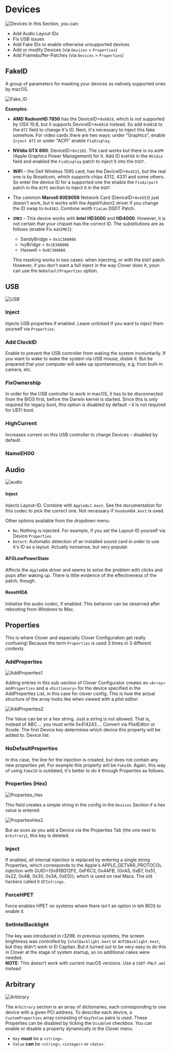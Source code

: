 # Devices
![Devices](https://user-images.githubusercontent.com/76865553/136476505-cd164f1a-7ae1-4015-b902-4ed17d92ebb0.png)
In this Section, you can:

- Add Audio Layout IDs
- Fix USB issues
- Add Fake IDs to enable otherwise unsupported devices
- Add or modify Devices (via `Devices` > `Properties`)
- Add Framebuffer-Patches (via `Devices` > `Properties`)

## FakeID
A group of parameters for masking your devices as natively supported ones by macOS.

![Fake_ID](https://user-images.githubusercontent.com/76865553/136476522-a502bb4d-a183-4ef0-9516-956bb9926f99.png)

**Examples**:

- **AMD RadeonHD 7850** has the DeviceID=`0x6819`, which is not supported by OSX 10.8, but it supports DeviceID=`0x6818` instead. So add `0x6818` to the `ATI` field to change it's ID. Next, it's necessary to inject this fake somehow. For video cards there are two ways: under "Graphics", enable `Inject ATI` or  under "ACPI" enable `FixDisplay`.
- **NVidia GTX 660**: DeviceID=`0x1183`. The card works but there is no `AGPM` (Apple Graphics Power Management) for it. Add ID `0x0FE0` in the `NVidia` field and enabled the `FixDisplay` patch to inject it into the `DSDT`.
- **WiFi** – the Dell Wireless 1595 card, has the DeviceID=`0x4315`, but the real one is by Broadcom, which supports chips 4312, 4331 and some others. So enter the device ID for a supported one the enable the `FixAirport` patch in the `ACPI` section to inject it in the `DSDT`.
- The common **Marvell 80E8056** Network Card (DeviceID=`0x4353`) just doesn't work, but it works with the AppleYukon2 driver if you change the ID swap to `0x4363`. Combine woith `FixLan` DSDT Patch.
- **`IMEI`** – This device works with **Intel** **HD3000** and **HD4000**. However, it is not certain that your chipset has the correct ID. The substitutions are as follows (enable Fix `AddIMEI`):

	- SandyBridge = `0x1C3A8086`
	- IvyBridge = `0x1E3A8086`
	- Haswell = `0x8C3A8086`

	This masking works in two cases: when injecting, or with the `DSDT` patch. However, if you don't want a full inject in the way Clover does it, youn can use the `NoDefaultProperties` option.

## USB
![USB](https://user-images.githubusercontent.com/76865553/136476548-3c37da88-f0ad-43e2-a431-1cec1a9ec1af.png)

### Inject
Injects USB properties if enabled. Leave unticked if you want to inject them yourself via `Properties`.

### Add ClockID
Enable to prevent the USB controller from waking the system involuntarily. If you want to wake to wake the system via USB mouse, disble it. But be prepared that your computer will wake up spontaneously, e.g. from built-in camera, etc.

### FixOwnership
In order for the USB controller to work in macOS, it has to be disconnected from the BIOS first, before the Darwin kernel is started. Since this is only required for legacy boot, this option is disabled by default – it is not required for UEFI boot.

### HighCurrent
Increases current on this USB controller to charge Devices – disabled by default.

### NameEH00

## Audio
![audio](https://user-images.githubusercontent.com/76865553/136476581-c7714448-69f9-4c3b-bfa6-13aef9483a79.png)

#### Inject
Injects Layout-ID. Combine with `AppleALC.kext`. See the documentation for this codec to pick the correct one. Not necessary if `VoodooHDA.kext` is used.

Other options available from the dropdown menu:

- `No`: Nothing is injected. For example, if you set the Layout-ID yourself via Device `Properties`
- `Detect`: Automatic detection of an installed sound card in order to use it's ID as a layout. Actually nonsense, but very popular.

#### AFGLowPowerState
Affects the `AppleHDA` driver and seems to solve the problem with clicks and pops after waking up. There is little evidence of the effectiveness of the patch, though.

#### ResetHDA
Initialize the audio codec, if enabled. This behavior can be observed after rebooting from Windows to Mac.

## Properties
This is where Clover and especially Clover Configuration get really confusing! Because the term `Properties` is used 3 times in 3 different contexts.

### AddProperties
![AddProperties1](https://user-images.githubusercontent.com/76865553/136595982-7a5af1ab-bd37-489c-864b-4a7d9d41be29.png)


Adding entries in this sub-section of Clover Configurator creates an `<Array>` `AddProperties` and a `<Dictionary>` for the device specified in the AddProperties List, in this case for clover config. This is how the actual structure of the array looks like when viewed with a plist editor:

![AddProperties2](https://user-images.githubusercontent.com/76865553/136596168-ef38a5a9-e768-4ccd-805f-c5c4297435fb.png)

The Value can be <data> or a hex string. Just a string is not allowed. That is, instead of <string> ABC.... you must write <string> 0x414243....
Convert via PlistEditor or Xcode.
The first Device key determines which device this property will be added to. Device list:

### NoDefaultProperties
In this case, the line for the injection is created, but does not contain any new properties yet. For example this property will be `FakeID`. Again, this way of using `FakeID` is outdated, it's better to do it through Properties as follows.

### Properties (Hex)

![Properties_Hex](https://user-images.githubusercontent.com/76865553/136596456-88ad496b-8a38-44e9-b4ed-7f2c50573303.png)

This field creates a simple string in the config in the `Devices` Section if a hex value is entered:

![PropertiesHex2](https://user-images.githubusercontent.com/76865553/136596474-e3ce6d35-3f93-4194-b9e0-02a0231d470b.png)

But as soon as you add a Device via the Properties Tab (the one next to `Arbitrary`), this key is deleted. 

### Inject
If enabled, all internal injection is replaced by entering a single string Properties, which corresponds to the Apple's APPLE_GETVAR_PROTOCOL injection with GUID={0x91BD12FE, 0xF6C3, 0x44FB, {0xA5, 0xB7, 0x51, 0x22, 0xAB, 0x30, 0x3A, 0xE0}}; which is used on real Macs. The old hackers called it `EFIstrings`.

### ForceHPET
Force enables HPET on systems where there isn't an option in teh BIOS to enable it.

### SetIntelBacklight
The key was introduced in r3298. In previous systems, the screen brightness was controlled by `IntelBacklight.kext` or `ACPIBacklight.kext`, but they didn't work in El Capitan. But it turned out to be very easy to do this in Clover at the stage of system startup, so no additional cakes were needed.</br>
**NOTE**: This doesn't work with current macOS versions. Use a `SSDT-PNLF.aml` instead

## Arbitrary
![Arbitrary](https://user-images.githubusercontent.com/76865553/136480147-879718e6-81eb-474d-a443-a13e0b56988a.png)

The `Arbitrary` section is an array of dictionaries, each corresponding to one device with a given PCI address. To describe each device, a `CustomProperties` array consisting of `Key`/`Value` pairs is used. These Properties can be disabled by ticking the `Disabled` checkbox. You can enable or disable a property dynamically in the Clover menu. 

- `Key` **must** be a `<string>`. 
- `Value` **can** be `<string>`, `<integer>` or `<data>`.

